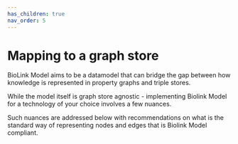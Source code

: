 ```yaml
---
has_children: true
nav_order: 5
---
```


# Mapping to a graph store

BioLink Model aims to be a datamodel that can bridge the gap between how knowledge is represented in property graphs and triple stores.

While the model itself is graph store agnostic - implementing Biolink Model for a technology of your choice involves a few nuances. 

Such nuances are addressed below with recommendations on what is the standard way of representing nodes and edges that is Biolink Model compliant.
